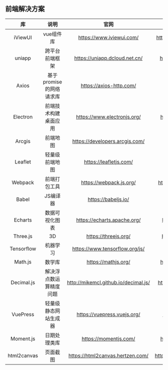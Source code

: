 
## 前端解决方案
| 库 | 说明 | 官网 | Github |
| :-----: | :----: | :----: | :----: |
| iViewUI | vue组件库 | https://www.iviewui.com/ | https://github.com/view-design/ViewUI |
| uniapp | 跨平台前端框架 | https://uniapp.dcloud.net.cn/ | https://github.com/dcloudio/uni-app |
| Axios | 基于promise的网络请求库 | https://axios-http.com/ | https://github.com/axios/axios |
| Electron | 前端技术构建桌面应用 | https://www.electronjs.org/ | https://github.com/electron/electron |
| Arcgis | 前端地图 | https://developers.arcgis.com/ | https://github.com/Esri |
| Leaflet | 轻量级前端地图 | https://leafletjs.com/ | https://github.com/Leaflet/Leaflet |
| Webpack | 前端打包工具 | https://webpack.js.org/ | https://github.com/webpack/webpack |
| Babel | JS编译器 | https://babeljs.io/ | https://github.com/babel/babel |
| Echarts | 数据可视化图表 | https://echarts.apache.org/ | https://github.com/apache/echarts |
| Three.js | 3D | https://threejs.org/ | https://github.com/mrdoob/three.js |
| Tensorflow | 机器学习 | https://www.tensorflow.org/js/ | https://github.com/tensorflow |
| Math.js | 数学库 | https://mathjs.org/ | https://github.com/josdejong/mathjs |
| Decimal.js | 解决浮点数运算精度问题 | http://mikemcl.github.io/decimal.js/ | https://github.com/MikeMcl/decimal.js |
| VuePress | 轻量级静态网站生成器 | https://vuepress.vuejs.org/ | https://github.com/vuejs/vuepress |
| Moment.js | 日期处理类库 | https://momentjs.com/ | https://github.com/moment/moment |
| html2canvas | 页面截图 | https://html2canvas.hertzen.com/ | https://github.com/niklasvh/html2canvas |
